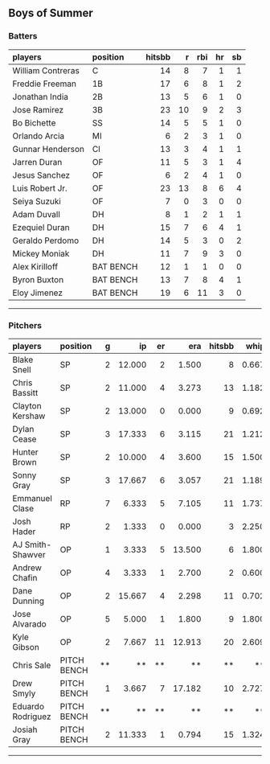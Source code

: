 ## Boys of Summer

### Batters

 
|players           |position  | hitsbb|  r| rbi| hr| sb| 
|:-----------------|:---------|------:|--:|---:|--:|--:| 
|William Contreras |C         |     14|  8|   7|  1|  1| 
|Freddie Freeman   |1B        |     17|  6|   8|  1|  2| 
|Jonathan India    |2B        |     13|  5|   6|  1|  0| 
|Jose Ramirez      |3B        |     23| 10|   9|  2|  3| 
|Bo Bichette       |SS        |     14|  5|   5|  1|  0| 
|Orlando Arcia     |MI        |      6|  2|   3|  1|  0| 
|Gunnar Henderson  |CI        |     13|  3|   4|  1|  1| 
|Jarren Duran      |OF        |     11|  5|   3|  1|  4| 
|Jesus Sanchez     |OF        |      6|  2|   4|  1|  0| 
|Luis Robert Jr.   |OF        |     23| 13|   8|  6|  4| 
|Seiya Suzuki      |OF        |      7|  0|   3|  0|  0| 
|Adam Duvall       |DH        |      8|  1|   2|  1|  1| 
|Ezequiel Duran    |DH        |     15|  7|   6|  4|  1| 
|Geraldo Perdomo   |DH        |     14|  5|   3|  0|  2| 
|Mickey Moniak     |DH        |     11|  7|   9|  3|  0| 
|Alex Kirilloff    |BAT BENCH |     12|  1|   1|  0|  0| 
|Byron Buxton      |BAT BENCH |     13|  7|   8|  4|  1| 
|Eloy Jimenez      |BAT BENCH |     19|  6|  11|  3|  0| 


* * *

### Pitchers

 
|players           |position    |  g|     ip| er|    era| hitsbb|  whip| so|  w| sv| 
|:-----------------|:-----------|--:|------:|--:|------:|------:|-----:|--:|--:|--:| 
|Blake Snell       |SP          |  2| 12.000|  2|  1.500|      8| 0.667| 21|  1|  0| 
|Chris Bassitt     |SP          |  2| 11.000|  4|  3.273|     13| 1.182| 16|  1|  0| 
|Clayton Kershaw   |SP          |  2| 13.000|  0|  0.000|      9| 0.692|  7|  2|  0| 
|Dylan Cease       |SP          |  3| 17.333|  6|  3.115|     21| 1.212| 24|  0|  0| 
|Hunter Brown      |SP          |  2| 10.000|  4|  3.600|     15| 1.500| 13|  0|  0| 
|Sonny Gray        |SP          |  3| 17.667|  6|  3.057|     21| 1.189| 17|  0|  0| 
|Emmanuel Clase    |RP          |  7|  6.333|  5|  7.105|     11| 1.737|  6|  0|  3| 
|Josh Hader        |RP          |  2|  1.333|  0|  0.000|      3| 2.250|  4|  0|  0| 
|AJ Smith-Shawver  |OP          |  1|  3.333|  5| 13.500|      6| 1.800|  4|  0|  0| 
|Andrew Chafin     |OP          |  4|  3.333|  1|  2.700|      2| 0.600|  5|  0|  0| 
|Dane Dunning      |OP          |  2| 15.667|  4|  2.298|     11| 0.702| 12|  1|  0| 
|Jose Alvarado     |OP          |  5|  5.000|  1|  1.800|      9| 1.800|  4|  0|  0| 
|Kyle Gibson       |OP          |  2|  7.667| 11| 12.913|     20| 2.609|  9|  0|  0| 
|Chris Sale        |PITCH BENCH | **|     **| **|     **|     **|    **| **| **| **| 
|Drew Smyly        |PITCH BENCH |  1|  3.667|  7| 17.182|     10| 2.727|  2|  0|  0| 
|Eduardo Rodriguez |PITCH BENCH | **|     **| **|     **|     **|    **| **| **| **| 
|Josiah Gray       |PITCH BENCH |  2| 11.333|  1|  0.794|     15| 1.324| 14|  2|  0| 


* * *


